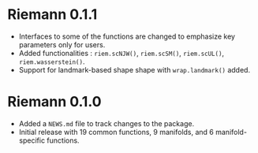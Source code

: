 # Riemann 0.1.1

* Interfaces to some of the functions are changed to emphasize key parameters only for users.
* Added functionalities : `riem.scNJW()`, `riem.scSM()`, `riem.scUL()`, `riem.wasserstein()`.
* Support for landmark-based shape shape with `wrap.landmark()` added. 

# Riemann 0.1.0

* Added a `NEWS.md` file to track changes to the package.
* Initial release with 19 common functions, 9 manifolds, and 6 manifold-specific functions.
